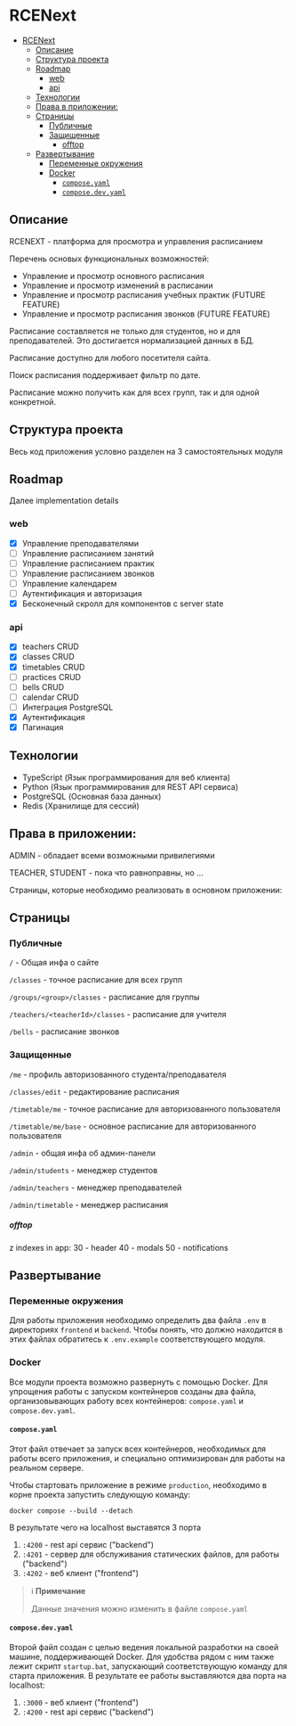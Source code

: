 # RCENext

- [RCENext](#rcenext)
  - [Описание](#описание)
  - [Структура проекта](#структура-проекта)
  - [Roadmap](#roadmap)
    - [web](#web)
    - [api](#api)
  - [Технологии](#технологии)
  - [Права в приложении:](#права-в-приложении)
  - [Страницы](#страницы)
    - [Публичные](#публичные)
    - [Защищенные](#защищенные)
      - [offtop](#offtop)
  - [Развертывание](#развертывание)
    - [Переменные окружения](#переменные-окружения)
    - [Docker](#docker)
      - [`compose.yaml`](#composeyaml)
      - [`compose.dev.yaml`](#composedevyaml)

## Описание

RCENEXT - платформа для просмотра и управления расписанием

Перечень основых функциональных возможностей:

- Управление и просмотр основного расписания
- Управление и просмотр изменений в расписании
- Управление и просмотр расписания учебных практик (FUTURE FEATURE)
- Управление и просмотр расписания звонков (FUTURE FEATURE)

Расписание составляется не только для студентов, но и для преподавателей. Это достигается нормализацией данных в БД.

Расписание доступно для любого посетителя сайта.

Поиск расписания поддерживает фильтр по дате.

Расписание можно получить как для всех групп, так и для одной конкретной.

## Структура проекта

Весь код приложения условно разделен на 3 самостоятельных модуля

## Roadmap

Далее implementation details

### web

- [x] Управление преподавателями
- [ ] Управление расписанием занятий
- [ ] Управление расписанием практик
- [ ] Управление расписанием звонков
- [ ] Управление календарем
- [ ] Аутентификация и авторизация
- [x] Бесконечный скролл для компонентов с server state

### api

- [x] teachers CRUD
- [x] classes CRUD
- [x] timetables CRUD
- [ ] practices CRUD
- [ ] bells CRUD
- [ ] calendar CRUD
- [ ] Интеграция PostgreSQL
- [x] Аутентификация
- [x] Пагинация

## Технологии

- TypeScript (Язык программирования для веб клиента)
- Python (Язык программирования для REST API сервиса)
- PostgreSQL (Основная база данных)
- Redis (Хранилище для сессий)

## Права в приложении:

ADMIN - обладает всеми возможными привилегиями

TEACHER, STUDENT - пока что равноправны, но ...

Страницы, которые необходимо реализовать в основном приложении:

## Страницы

### Публичные

`/` - Общая инфа о сайте

`/classes` - точное расписание для всех групп

`/groups/<group>/classes` - расписание для группы

`/teachers/<teacherId>/classes` - расписание для учителя

`/bells` - расписание звонков

### Защищенные

`/me` - профиль авторизованного студента/преподавателя

`/classes/edit` - редактирование расписания

`/timetable/me` - точное расписание для авторизованного пользователя

`/timetable/me/base` - основное расписание для авторизованного пользователя

`/admin` - общая инфа об админ-панели

`/admin/students` - менеджер студентов

`/admin/teachers` - менеджер преподавателей

`/admin/timetable` - менеджер расписания

##### offtop

z indexes in app:
30 - header
40 - modals
50 - notifications

## Развертывание

### Переменные окружения

Для работы приложения необходимо определить два файла `.env` в директориях `frontend` и `backend`. Чтобы понять, что должно находится в этих файлах обратитесь к `.env.example` соответствующего модуля.

### Docker

Все модули проекта возможно развернуть с помощью Docker. Для упрощения работы с запуском контейнеров созданы два файла, организовывающих работу всех контейнеров: `compose.yaml` и `compose.dev.yaml`.

#### `compose.yaml`

Этот файл отвечает за запуск всех контейнеров, необходимых для работы всего приложения, и специально оптимизирован для работы на реальном сервере.

Чтобы стартовать приложение в режиме `production`, необходимо в корне проекта запустить следующую команду:

`docker compose --build --detach`

В результате чего на localhost выставятся 3 порта

1. `:4200` - rest api сервис ("backend")
2. `:4201` - сервер для обслуживания статических файлов, для работы ("backend")
3. `:4202` - веб клиент ("frontend")

> :information_source: **Примечание**
>
> Данные значения можно изменить в файле `compose.yaml`

#### `compose.dev.yaml`

Второй файл создан с целью ведения локальной разработки на своей машине, поддерживающей Docker. Для удобства рядом с ним также лежит скрипт `startup.bat`, запускающий соответствующую команду для старта приложения. В результате ее работы выставляются два порта на localhost:

1. `:3000` - веб клиент ("frontend")
2. `:4200` - rest api сервис ("backend")
